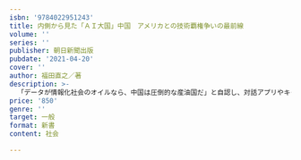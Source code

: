 ```yaml
---
isbn: '9784022951243'
title: 内側から見た「ＡＩ大国」中国　アメリカとの技術覇権争いの最前線
volume: ''
series: ''
publisher: 朝日新聞出版
pubdate: '2021-04-20'
cover: ''
author: 福田直之／著
description: >-
  「データが情報化社会のオイルなら、中国は圧倒的な産油国だ」と自認し、対話アプリやキャッシュレス決済、町にあふれる監視カメラなどで情報を集約する。そこからのシステム・技術はアメリカを超えて、両国の軋轢となっている。中国AIの実際を中国特派員が内部から書いた。
price: '850'
genre: ''
target: 一般
format: 新書
content: 社会

---
```

